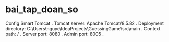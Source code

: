 # bai_tap_doan_so
Config Smart Tomcat .
Tomcat server: Apache Tomcat/8.5.82 .
Deployment directory: C:\Users\nguye\IdeaProjects\GuessingGame\src\main .
Context path: / .
Server port: 8080 .
Admin port: 8005 .

